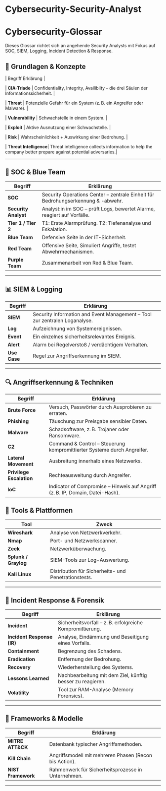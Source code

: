 # Cybersecurity-Security-Analyst
# Cybersecurity-Glossar
Dieses Glossar richtet sich an angehende Security Analysts mit Fokus auf SOC, SIEM, Logging, Incident Detection & Response.

## 🔐 Grundlagen & Konzepte

| Begriff  Erklärung |

| **CIA-Triade** | Confidentiality, Integrity, Availibilty  – die drei Säulen der Informationssicherheit. |

| **Threat** | Potenzielle Gefahr für ein System (z. B. ein Angreifer oder Malware). |

| **Vulnerability** | Schwachstelle in einem System. |

| **Exploit** | Aktive Ausnutzung einer Schwachstelle. |

| **Risk** | Wahrscheinlichkeit + Auswirkung einer Bedrohung. |

| **Threat Intelligence**| Threat intelligence collects information to help the company better prepare against potential adversaries.|

---

## 🏢 SOC & Blue Team

| Begriff | Erklärung |
|--------|-----------|
| **SOC** | Security Operations Center – zentrale Einheit für Bedrohungserkennung & -abwehr. |
| **Security Analyst** | Analyst:in im SOC – prüft Logs, bewertet Alarme, reagiert auf Vorfälle. |
| **Tier 1 / Tier 2** | T1: Erste Alarmprüfung. T2: Tiefenanalyse und Eskalation. |
| **Blue Team** | Defensive Seite in der IT-Sicherheit. |
| **Red Team** | Offensive Seite, Simuliert Angriffe, testet Abwehrmechanismen. |
| **Purple Team** | Zusammenarbeit von Red & Blue Team. |

---

## 📊 SIEM & Logging

| Begriff | Erklärung |
|--------|-----------|
| **SIEM** | Security Information and Event Management – Tool zur zentralen Loganalyse. |
| **Log** | Aufzeichnung von Systemereignissen. |
| **Event** | Ein einzelnes sicherheitsrelevantes Ereignis. |
| **Alert** | Alarm bei Regelverstoß / verdächtigem Verhalten. |
| **Use Case** | Regel zur Angriffserkennung im SIEM. |

---

## 🔍 Angriffserkennung & Techniken

| Begriff | Erklärung |
|--------|-----------|
| **Brute Force** | Versuch, Passwörter durch Ausprobieren zu erraten. |
| **Phishing** | Täuschung zur Preisgabe sensibler Daten. |
| **Malware** | Schadsoftware, z. B. Trojaner oder Ransomware. |
| **C2** | Command & Control – Steuerung kompromittierter Systeme durch Angreifer. |
| **Lateral Movement** | Ausbreitung innerhalb eines Netzwerks. |
| **Privilege Escalation** | Rechteausweitung durch Angreifer. |
| **IoC** | Indicator of Compromise – Hinweis auf Angriff (z. B. IP, Domain, Datei-Hash). |



## 🧰 Tools & Plattformen

| Tool | Zweck |
|------|-------|
| **Wireshark** | Analyse von Netzwerkverkehr. |
| **Nmap** | Port- und Netzwerkscanner. |
| **Zeek** | Netzwerküberwachung. |
| **Splunk / Graylog** | SIEM-Tools zur Log-Auswertung. |
| **Kali Linux** | Distribution für Sicherheits- und Penetrationstests. |

---

## 🧯 Incident Response & Forensik

| Begriff | Erklärung |
|--------|-----------|
| **Incident** | Sicherheitsvorfall – z. B. erfolgreiche Kompromittierung. |
| **Incident Response (IR)** | Analyse, Eindämmung und Beseitigung eines Vorfalls. |
| **Containment** | Begrenzung des Schadens. |
| **Eradication** | Entfernung der Bedrohung. |
| **Recovery** | Wiederherstellung des Systems. |
| **Lessons Learned** | Nachbearbeitung mit dem Ziel, künftig besser zu reagieren. |
| **Volatility** | Tool zur RAM-Analyse (Memory Forensics). |

---

## 🧭 Frameworks & Modelle

| Begriff | Erklärung |
|--------|-----------|
| **MITRE ATT&CK** | Datenbank typischer Angriffsmethoden. |
| **Kill Chain** | Angriffsmodell mit mehreren Phasen (Recon bis Action). |
| **NIST Framework** | Rahmenwerk für Sicherheitsprozesse in Unternehmen. |

---
